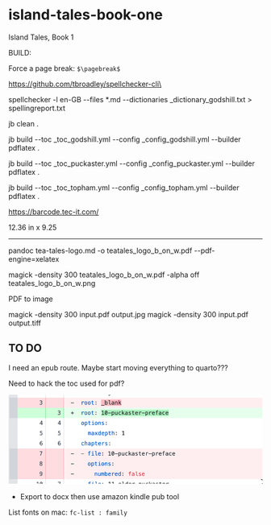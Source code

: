 # island-tales-book-one
Island Tales, Book 1


BUILD:

Force a page break: `$\pagebreak$`

https://github.com/tbroadley/spellchecker-cli\

spellchecker -l en-GB  --files  *.md --dictionaries _dictionary_godshill.txt  > spellingreport.txt

jb clean .

jb build --toc _toc_godshill.yml --config _config_godshill.yml --builder pdflatex .

jb build --toc _toc_puckaster.yml --config _config_puckaster.yml --builder pdflatex .

jb build --toc _toc_topham.yml --config _config_topham.yml --builder pdflatex .


https://barcode.tec-it.com/

12.36 in x 9.25

---

pandoc tea-tales-logo.md -o teatales_logo_b_on_w.pdf --pdf-engine=xelatex        

magick -density 300  teatales_logo_b_on_w.pdf -alpha off teatales_logo_b_on_w.png



PDF to image

magick  -density 300 input.pdf output.jpg
magick -density 300 input.pdf output.tiff

## TO DO

I need an epub route. Maybe start moving everything to quarto???

Need to hack the toc used for pdf?

![](toc_hack_for_epub.png)
 - Export to docx then use amazon kindle pub tool

List fonts on mac: `fc-list : family`